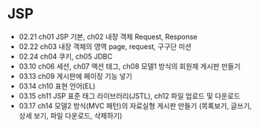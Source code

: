 # JSP
+ 02.21 ch01 JSP 기본, ch02 내장 객체 Request, Response
+ 02.22 ch03 내장 객체의 영역 page, request, 구구단 미션
+ 02.24 ch04 쿠키, ch05 JDBC
+ 03.10 ch06 세션, ch07 액션 태그, ch08 모델1 방식의 회원제 게시판 만들기
+ 03.13 ch09 게시판에 페이징 기능 넣기
+ 03.14 ch10 표현 언어(EL)
+ 03.15 ch11 JSP 표준 태그 라이브러리(JSTL), ch12 파일 업로드 및 다운로드
+ 03.17 ch14 모델2 방식(MVC 패턴)의 자료실형 게시판 만들기 (목록보기, 글쓰기, 상세 보기, 파일 다운로드, 삭제하기)